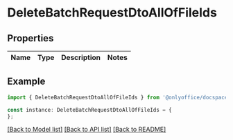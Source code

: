 # DeleteBatchRequestDtoAllOfFileIds


## Properties

Name | Type | Description | Notes
------------ | ------------- | ------------- | -------------

## Example

```typescript
import { DeleteBatchRequestDtoAllOfFileIds } from '@onlyoffice/docspace-api-sdk';

const instance: DeleteBatchRequestDtoAllOfFileIds = {
};
```

[[Back to Model list]](../README.md#documentation-for-models) [[Back to API list]](../README.md#documentation-for-api-endpoints) [[Back to README]](../README.md)
